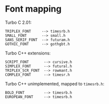 # Font mapping

Turbo C 2.01:

````
TRIPLEX_FONT     --> timesrb.h
SMALL_FONT       --> small.h
SANS_SERIF_FONT  --> futuram.h
GOTHIC_FONT      --> gothgbt.h
````

Turbo C++ extensions:

````
SCRIPT_FONT       --> cursive.h
SIMPLEX_FONT      --> futural.h
TRIPLEX_SCR_FONT  --> rowmant.h
COMPLEX_FONT      --> timesr.h
````

Turbo C++ unimplemented, mapped to `timesrb.h`:

````
BOLD_FONT         --> timesrb.h
EUROPEAN_FONT     --> timesrb.h
````
